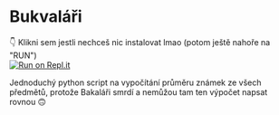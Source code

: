 # Bukvaláři  
👇 Klikni sem jestli nechceš nic instalovat lmao (potom ještě nahoře na "RUN")  
[![Run on Repl.it](https://repl.it/badge/github/CNDRD/Bukvalari)](https://repl.it/github/CNDRD/Bukvalari)  

Jednoduchý python script na vypočítání průměru známek ze všech předmětů, protože Bakaláři smrdí a nemůžou tam ten výpočet napsat rovnou 🙃  
